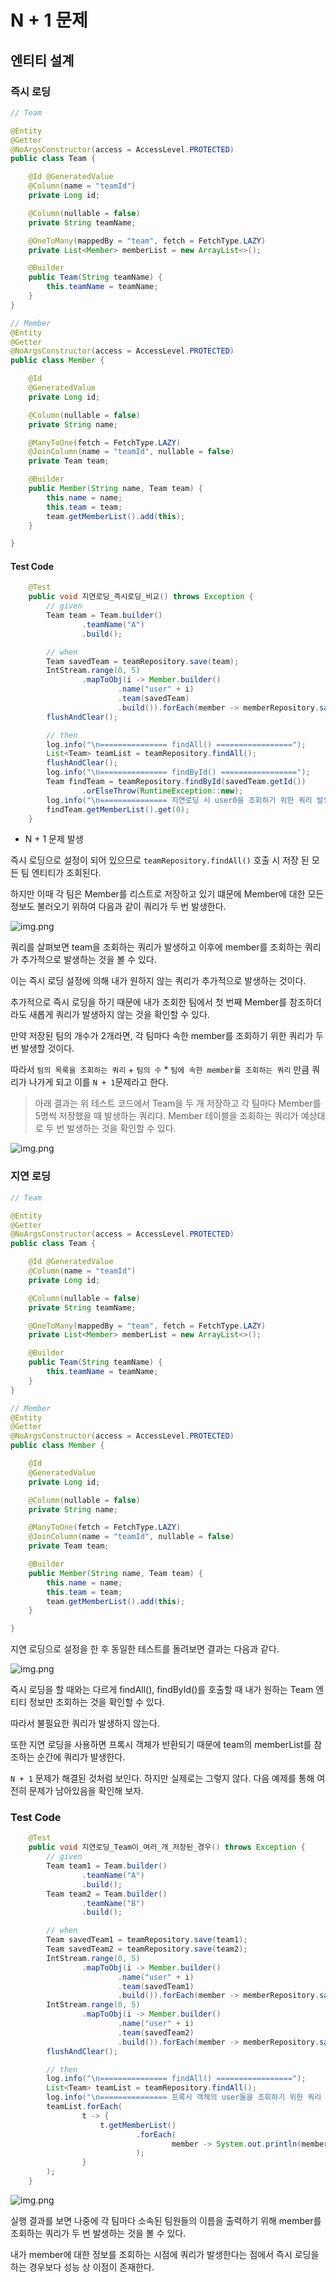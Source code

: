 # N + 1 문제

## 엔티티 설계

### 즉시 로딩
```java
// Team

@Entity
@Getter
@NoArgsConstructor(access = AccessLevel.PROTECTED)
public class Team {

    @Id @GeneratedValue
    @Column(name = "teamId")
    private Long id;

    @Column(nullable = false)
    private String teamName;

    @OneToMany(mappedBy = "team", fetch = FetchType.LAZY)
    private List<Member> memberList = new ArrayList<>();

    @Builder
    public Team(String teamName) {
        this.teamName = teamName;
    }
}
```

```java
// Member
@Entity
@Getter
@NoArgsConstructor(access = AccessLevel.PROTECTED)
public class Member {

    @Id
    @GeneratedValue
    private Long id;

    @Column(nullable = false)
    private String name;

    @ManyToOne(fetch = FetchType.LAZY)
    @JoinColumn(name = "teamId", nullable = false)
    private Team team;

    @Builder
    public Member(String name, Team team) {
        this.name = name;
        this.team = team;
        team.getMemberList().add(this);
    }

}
```

#### Test Code
```java
    @Test
    public void 지연로딩_즉시로딩_비교() throws Exception {
        // given
        Team team = Team.builder()
                .teamName("A")
                .build();

        // when
        Team savedTeam = teamRepository.save(team);
        IntStream.range(0, 5)
                .mapToObj(i -> Member.builder()
                        .name("user" + i)
                        .team(savedTeam)
                        .build()).forEach(member -> memberRepository.save(member));
        flushAndClear();

        // then
        log.info("\n=============== findAll() =================");
        List<Team> teamList = teamRepository.findAll();
        flushAndClear();
        log.info("\n=============== findById() =================");
        Team findTeam = teamRepository.findById(savedTeam.getId())
                .orElseThrow(RuntimeException::new);
        log.info("\n=============== 지연로딩 시 user0을 조회하기 위한 쿼리 발생 =================");
        findTeam.getMemberList().get(0);
    }
```
- N + 1 문제 발생

즉시 로딩으로 설정이 되어 있으므로 `teamRepository.findAll()` 호출 시 저장 된 모든 팀 엔티티가 조회된다.

하지만 이때 각 팀은 Member를 리스트로 저장하고 있기 떄문에 Member에 대한 모든 정보도 불러오기 위하여 다음과 같이 쿼리가 두 번 발생한다.

![img.png](img/img_1.png)

쿼리를 살펴보면 team을 조회하는 쿼리가 발생하고 이후에 member를 조회하는 쿼리가 추가적으로 발생하는 것을 볼 수 있다.

이는 즉시 로딩 설정에 의해 내가 원하지 않는 쿼리가 추가적으로 발생하는 것이다.

추가적으로 즉시 로딩을 하기 때문에 내가 조회한 팀에서 첫 번째 Member를 참조하더라도 새롭게 쿼리가 발생하지 않는 것을 확인할 수 있다.

만약 저장된 팀의 개수가 2개라면, 각 팀마다 속한 member를 조회하기 위한 쿼리가 두번 발생할 것이다.

따라서 `팀의 목록을 조회하는 쿼리` + `팀의 수` * `팀에 속한 member를 조회하는 쿼리` 만큼 쿼리가 나가게 되고 이를 `N + 1`문제라고 한다.

> 아래 결과는 위 테스트 코드에서 Team을 두 개 저장하고 각 팀마다 Member를 5명씩 저장했을 때 발생하는 쿼리다. Member 테이블을 조회하는 쿼리가 예상대로 두 번 발생하는 것을 확인할 수 있다.

![img.png](img/img_2.png)

### 지연 로딩

```java
// Team

@Entity
@Getter
@NoArgsConstructor(access = AccessLevel.PROTECTED)
public class Team {

    @Id @GeneratedValue
    @Column(name = "teamId")
    private Long id;

    @Column(nullable = false)
    private String teamName;

    @OneToMany(mappedBy = "team", fetch = FetchType.LAZY)
    private List<Member> memberList = new ArrayList<>();

    @Builder
    public Team(String teamName) {
        this.teamName = teamName;
    }
}
```

```java
// Member
@Entity
@Getter
@NoArgsConstructor(access = AccessLevel.PROTECTED)
public class Member {

    @Id
    @GeneratedValue
    private Long id;

    @Column(nullable = false)
    private String name;

    @ManyToOne(fetch = FetchType.LAZY)
    @JoinColumn(name = "teamId", nullable = false)
    private Team team;

    @Builder
    public Member(String name, Team team) {
        this.name = name;
        this.team = team;
        team.getMemberList().add(this);
    }

}
```

지연 로딩으로 설정을 한 후 동일한 테스트를 돌려보면 결과는 다음과 같다.

![img.png](img/img_3.png)

즉시 로딩을 할 때와는 다르게 findAll(), findById()를 호출할 때 내가 원하는 Team 엔티티 정보만 조회하는 것을 확인할 수 있다.

따라서 불필요한 쿼리가 발생하지 않는다.

또한 지연 로딩을 사용하면 프록시 객체가 반환되기 때문에 team의 memberList를 참조하는 순간에 쿼리가 발생한다.

`N + 1` 문제가 해결된 것처럼 보인다. 하지만 실제로는 그렇지 않다. 다음 예제를 통해 여전히 문제가 남아있음을 확인해 보자.

### Test Code
```java
    @Test
    public void 지연로딩_Team이_여러_개_저장된_경우() throws Exception {
        // given
        Team team1 = Team.builder()
                .teamName("A")
                .build();
        Team team2 = Team.builder()
                .teamName("B")
                .build();

        // when
        Team savedTeam1 = teamRepository.save(team1);
        Team savedTeam2 = teamRepository.save(team2);
        IntStream.range(0, 5)
                .mapToObj(i -> Member.builder()
                        .name("user" + i)
                        .team(savedTeam1)
                        .build()).forEach(member -> memberRepository.save(member));
        IntStream.range(0, 5)
                .mapToObj(i -> Member.builder()
                        .name("user" + i)
                        .team(savedTeam2)
                        .build()).forEach(member -> memberRepository.save(member));
        flushAndClear();

        // then
        log.info("\n=============== findAll() =================");
        List<Team> teamList = teamRepository.findAll();
        log.info("\n=============== 프록시 객체의 user들을 조회하기 위한 쿼리 발생 =================");
        teamList.forEach(
                t -> {
                    t.getMemberList()
                            .forEach(
                                    member -> System.out.println(member.getName())
                            );
                }
        );
    }
```

![img.png](img/img_4.png)

실행 결과를 보면 나중에 각 팀마다 소속된 팀원들의 이름을 출력하기 위해 member를 조회하는 쿼리가 두 번 발생하는 것을 볼 수 있다.

내가 member에 대한 정보를 조회하는 시점에 쿼리가 발생한다는 점에서 즉시 로딩을 하는 경우보다 성능 상 이점이 존재한다.


